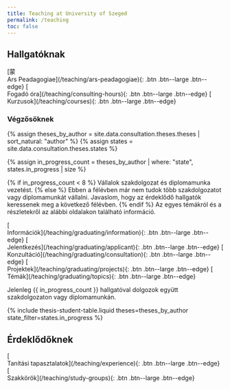 ```yaml
---
title: Teaching at University of Szeged
permalink: /teaching
toc: false
---
```


## Hallgatóknak

<span class="center">
[蒙<br/>Ars Peadagogiae](/teaching/ars-peadagogiae){: .btn .btn--large .btn--edge}
[<i class="fa-regular fa-comments"></i><br/>Fogadó óra](/teaching/consulting-hours){: .btn .btn--large .btn--edge}
[<i class="fa-solid fa-chalkboard-user"></i><br/>Kurzusok](/teaching/courses){: .btn .btn--large .btn--edge}
</span>

### Végzősöknek

{% assign theses_by_author = site.data.consultation.theses.theses | sort_natural: "author" %}
{% assign states = site.data.consultation.theses.states %}

{% assign in_progress_count = theses_by_author | where: "state", states.in_progress | size %} 

{% if in_progress_count < 8 %}
Vállalok szakdolgozat és diplomamunka vezetést.
{% else %}
Ebben a félévben már nem tudok több szakdolgozatot vagy diplomamunkát vállalni. Javaslom, hogy az érdeklődő hallgatók keressenek meg a következő félévben.
{% endif %}
Az egyes témákról és a részletekről az alábbi oldalakon található információ.

<span class="center">
[<i class="fa-solid fa-circle-info"></i><br/>Információk](/teaching/graduating/information){: .btn .btn--large .btn--edge}
[<i class="fa-regular fa-handshake"></i><br/>Jelentkezés](/teaching/graduating/applicant){: .btn .btn--large .btn--edge}
[<i class="fa-regular fa-comments"></i><br/>Konzultáció](/teaching/graduating/consultation){: .btn .btn--large .btn--edge}
[<i class="fa-solid fa-people-carry-box"></i><br/>Projektek](/teaching/graduating/projects){: .btn .btn--large .btn--edge}
[<i class="fa-solid fa-list"></i><br/>Témák](/teaching/graduating/topics){: .btn .btn--large .btn--edge}
</span>

Jelenleg {{ in_progress_count }} hallgatóval dolgozok együtt szakdolgozaton vagy diplomamunkán.

{% include thesis-student-table.liquid theses=theses_by_author state_filter=states.in_progress %}

## Érdeklődőknek

<span class="center">
[<i class="fa-solid fa-brain"></i><br/>Tanítási tapasztalatok](/teaching/experience){: .btn .btn--large .btn--edge}
[<i class="fa-solid fa-hands-holding-circle"></i><br/>Szakkörök](/teaching/study-groups){: .btn .btn--large .btn--edge}
</span>
